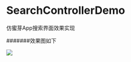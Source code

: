 # SearchControllerDemo
仿蜜芽App搜索界面效果实现


#######效果图如下

![](https://github.com/zfx5130/SearchControllerDemo/blob/master/demo.png)
